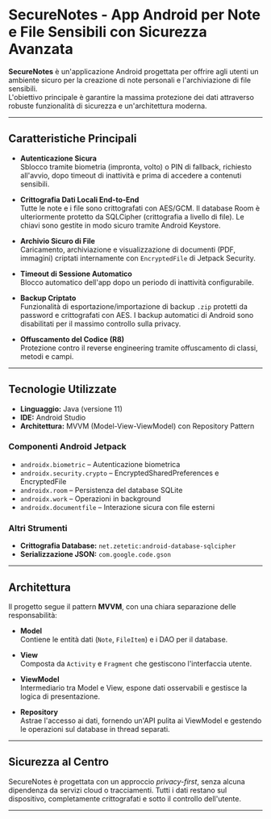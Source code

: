 # SecureNotes - App Android per Note e File Sensibili con Sicurezza Avanzata

**SecureNotes** è un'applicazione Android progettata per offrire agli utenti un ambiente sicuro per la creazione di note personali e l'archiviazione di file sensibili.  
L'obiettivo principale è garantire la massima protezione dei dati attraverso robuste funzionalità di sicurezza e un'architettura moderna.

---

##  Caratteristiche Principali

- **Autenticazione Sicura**  
  Sblocco tramite biometria (impronta, volto) o PIN di fallback, richiesto all'avvio, dopo timeout di inattività e prima di accedere a contenuti sensibili.

- **Crittografia Dati Locali End-to-End**  
  Tutte le note e i file sono crittografati con AES/GCM. Il database Room è ulteriormente protetto da SQLCipher (crittografia a livello di file). Le chiavi sono gestite in modo sicuro tramite Android Keystore.

- **Archivio Sicuro di File**  
  Caricamento, archiviazione e visualizzazione di documenti (PDF, immagini) criptati internamente con `EncryptedFile` di Jetpack Security.

- **Timeout di Sessione Automatico**  
  Blocco automatico dell'app dopo un periodo di inattività configurabile.

- **Backup Criptato**  
  Funzionalità di esportazione/importazione di backup `.zip` protetti da password e crittografati con AES. I backup automatici di Android sono disabilitati per il massimo controllo sulla privacy.

- **Offuscamento del Codice (R8)**  
  Protezione contro il reverse engineering tramite offuscamento di classi, metodi e campi.

---

##  Tecnologie Utilizzate

- **Linguaggio:** Java (versione 11)  
- **IDE:** Android Studio  
- **Architettura:** MVVM (Model-View-ViewModel) con Repository Pattern  

###  Componenti Android Jetpack

- `androidx.biometric` – Autenticazione biometrica  
- `androidx.security.crypto` – EncryptedSharedPreferences e EncryptedFile  
- `androidx.room` – Persistenza del database SQLite  
- `androidx.work` – Operazioni in background  
- `androidx.documentfile` – Interazione sicura con file esterni  

###  Altri Strumenti

- **Crittografia Database:** `net.zetetic:android-database-sqlcipher`  
- **Serializzazione JSON:** `com.google.code.gson`

---

##  Architettura

Il progetto segue il pattern **MVVM**, con una chiara separazione delle responsabilità:

- **Model**  
  Contiene le entità dati (`Note`, `FileItem`) e i DAO per il database.

- **View**  
  Composta da `Activity` e `Fragment` che gestiscono l'interfaccia utente.

- **ViewModel**  
  Intermediario tra Model e View, espone dati osservabili e gestisce la logica di presentazione.

- **Repository**  
  Astrae l'accesso ai dati, fornendo un'API pulita ai ViewModel e gestendo le operazioni sul database in thread separati.

---

##  Sicurezza al Centro

SecureNotes è progettata con un approccio *privacy-first*, senza alcuna dipendenza da servizi cloud o tracciamenti. Tutti i dati restano sul dispositivo, completamente crittografati e sotto il controllo dell'utente.

---
